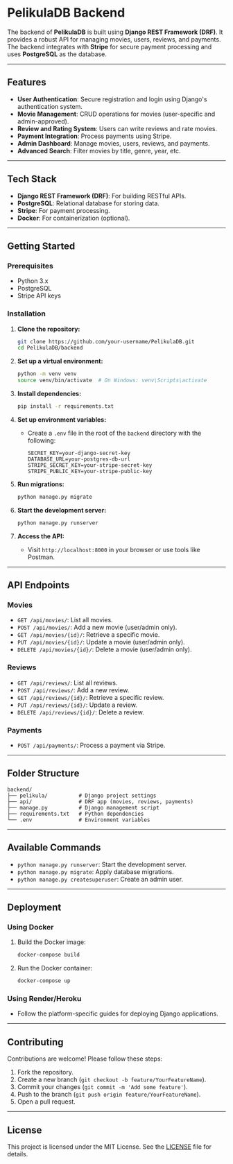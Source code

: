 # PelikulaDB Backend

The backend of **PelikulaDB** is built using **Django REST Framework (DRF)**. It provides a robust API for managing movies, users, reviews, and payments. The backend integrates with **Stripe** for secure payment processing and uses **PostgreSQL** as the database.

---

## Features

- **User Authentication**: Secure registration and login using Django's authentication system.
- **Movie Management**: CRUD operations for movies (user-specific and admin-approved).
- **Review and Rating System**: Users can write reviews and rate movies.
- **Payment Integration**: Process payments using Stripe.
- **Admin Dashboard**: Manage movies, users, reviews, and payments.
- **Advanced Search**: Filter movies by title, genre, year, etc.

---

## Tech Stack

- **Django REST Framework (DRF)**: For building RESTful APIs.
- **PostgreSQL**: Relational database for storing data.
- **Stripe**: For payment processing.
- **Docker**: For containerization (optional).

---

## Getting Started

### Prerequisites
- Python 3.x
- PostgreSQL
- Stripe API keys

### Installation

1. **Clone the repository:**
   ```bash
   git clone https://github.com/your-username/PelikulaDB.git
   cd PelikulaDB/backend
   ```

2. **Set up a virtual environment:**
   ```bash
   python -m venv venv
   source venv/bin/activate  # On Windows: venv\Scripts\activate
   ```

3. **Install dependencies:**
   ```bash
   pip install -r requirements.txt
   ```

4. **Set up environment variables:**
   - Create a `.env` file in the root of the `backend` directory with the following:
     ```
     SECRET_KEY=your-django-secret-key
     DATABASE_URL=your-postgres-db-url
     STRIPE_SECRET_KEY=your-stripe-secret-key
     STRIPE_PUBLIC_KEY=your-stripe-public-key
     ```

5. **Run migrations:**
   ```bash
   python manage.py migrate
   ```

6. **Start the development server:**
   ```bash
   python manage.py runserver
   ```

7. **Access the API:**
   - Visit `http://localhost:8000` in your browser or use tools like Postman.

---

## API Endpoints

### Movies
- `GET /api/movies/`: List all movies.
- `POST /api/movies/`: Add a new movie (user/admin only).
- `GET /api/movies/{id}/`: Retrieve a specific movie.
- `PUT /api/movies/{id}/`: Update a movie (user/admin only).
- `DELETE /api/movies/{id}/`: Delete a movie (user/admin only).

### Reviews
- `GET /api/reviews/`: List all reviews.
- `POST /api/reviews/`: Add a new review.
- `GET /api/reviews/{id}/`: Retrieve a specific review.
- `PUT /api/reviews/{id}/`: Update a review.
- `DELETE /api/reviews/{id}/`: Delete a review.

### Payments
- `POST /api/payments/`: Process a payment via Stripe.

---

## Folder Structure

```
backend/
├── pelikula/          # Django project settings
├── api/               # DRF app (movies, reviews, payments)
├── manage.py          # Django management script
├── requirements.txt   # Python dependencies
└── .env               # Environment variables
```

---

## Available Commands

- `python manage.py runserver`: Start the development server.
- `python manage.py migrate`: Apply database migrations.
- `python manage.py createsuperuser`: Create an admin user.

---

## Deployment

### Using Docker
1. Build the Docker image:
   ```bash
   docker-compose build
   ```
2. Run the Docker container:
   ```bash
   docker-compose up
   ```

### Using Render/Heroku
- Follow the platform-specific guides for deploying Django applications.

---

## Contributing

Contributions are welcome! Please follow these steps:
1. Fork the repository.
2. Create a new branch (`git checkout -b feature/YourFeatureName`).
3. Commit your changes (`git commit -m 'Add some feature'`).
4. Push to the branch (`git push origin feature/YourFeatureName`).
5. Open a pull request.

---

## License

This project is licensed under the MIT License. See the [LICENSE](LICENSE) file for details.

